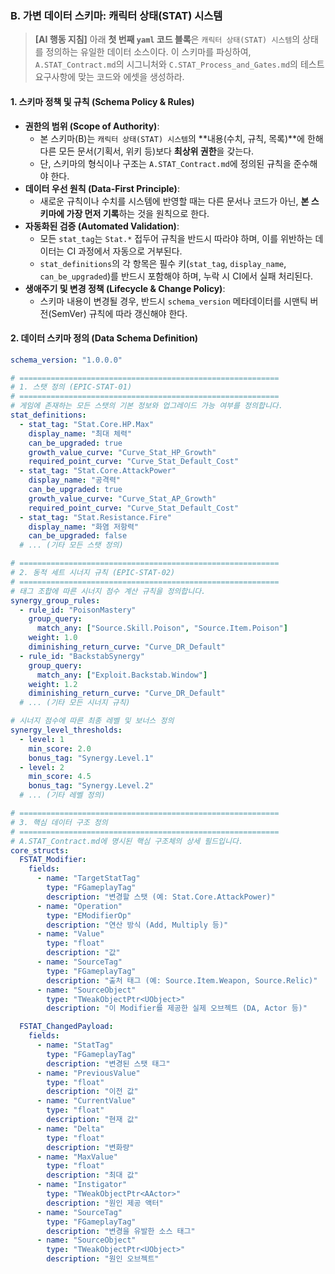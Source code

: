 ### **B. 가변 데이터 스키마: 캐릭터 상태(STAT) 시스템**

> **[AI 행동 지침]** 아래 **첫 번째 `yaml` 코드 블록**은 `캐릭터 상태(STAT) 시스템`의 상태를 정의하는 유일한 데이터 소스이다. 이 스키마를 파싱하여, `A.STAT_Contract.md`의 시그니처와 `C.STAT_Process_and_Gates.md`의 테스트 요구사항에 맞는 코드와 에셋을 생성하라.

#### **1. 스키마 정책 및 규칙 (Schema Policy & Rules)**
*   **권한의 범위 (Scope of Authority)**:
    *   본 스키마(B)는 `캐릭터 상태(STAT) 시스템`의 **내용(수치, 규칙, 목록)**에 한해 다른 모든 문서(기획서, 위키 등)보다 **최상위 권한**을 갖는다.
    *   단, 스키마의 형식이나 구조는 `A.STAT_Contract.md`에 정의된 규칙을 준수해야 한다.
*   **데이터 우선 원칙 (Data-First Principle)**:
    *   새로운 규칙이나 수치를 시스템에 반영할 때는 다른 문서나 코드가 아닌, **본 스키마에 가장 먼저 기록**하는 것을 원칙으로 한다.
*   **자동화된 검증 (Automated Validation)**:
    *   모든 `stat_tag`는 `Stat.*` 접두어 규칙을 반드시 따라야 하며, 이를 위반하는 데이터는 CI 과정에서 자동으로 거부된다.
    *   `stat_definitions`의 각 항목은 필수 키(`stat_tag`, `display_name`, `can_be_upgraded`)를 반드시 포함해야 하며, 누락 시 CI에서 실패 처리된다.
*   **생애주기 및 변경 정책 (Lifecycle & Change Policy)**:
    *   스키마 내용이 변경될 경우, 반드시 `schema_version` 메타데이터를 시맨틱 버전(SemVer) 규칙에 따라 갱신해야 한다.

#### **2. 데이터 스키마 정의 (Data Schema Definition)**
```yaml
schema_version: "1.0.0.0"

# ==========================================================
# 1. 스탯 정의 (EPIC-STAT-01)
# ==========================================================
# 게임에 존재하는 모든 스탯의 기본 정보와 업그레이드 가능 여부를 정의합니다.
stat_definitions:
  - stat_tag: "Stat.Core.HP.Max"
    display_name: "최대 체력"
    can_be_upgraded: true
    growth_value_curve: "Curve_Stat_HP_Growth"
    required_point_curve: "Curve_Stat_Default_Cost"
  - stat_tag: "Stat.Core.AttackPower"
    display_name: "공격력"
    can_be_upgraded: true
    growth_value_curve: "Curve_Stat_AP_Growth"
    required_point_curve: "Curve_Stat_Default_Cost"
  - stat_tag: "Stat.Resistance.Fire"
    display_name: "화염 저항력"
    can_be_upgraded: false
  # ... (기타 모든 스탯 정의)

# ==========================================================
# 2. 동적 세트 시너지 규칙 (EPIC-STAT-02)
# ==========================================================
# 태그 조합에 따른 시너지 점수 계산 규칙을 정의합니다.
synergy_group_rules:
  - rule_id: "PoisonMastery"
    group_query:
      match_any: ["Source.Skill.Poison", "Source.Item.Poison"]
    weight: 1.0
    diminishing_return_curve: "Curve_DR_Default"
  - rule_id: "BackstabSynergy"
    group_query:
      match_any: ["Exploit.Backstab.Window"]
    weight: 1.2
    diminishing_return_curve: "Curve_DR_Default"
  # ... (기타 모든 시너지 규칙)

# 시너지 점수에 따른 최종 레벨 및 보너스 정의
synergy_level_thresholds:
  - level: 1
    min_score: 2.0
    bonus_tag: "Synergy.Level.1"
  - level: 2
    min_score: 4.5
    bonus_tag: "Synergy.Level.2"
  # ... (기타 레벨 정의)

# ==========================================================
# 3. 핵심 데이터 구조 정의
# ==========================================================
# A.STAT_Contract.md에 명시된 핵심 구조체의 상세 필드입니다.
core_structs:
  FSTAT_Modifier:
    fields:
      - name: "TargetStatTag"
        type: "FGameplayTag"
        description: "변경할 스탯 (예: Stat.Core.AttackPower)"
      - name: "Operation"
        type: "EModifierOp"
        description: "연산 방식 (Add, Multiply 등)"
      - name: "Value"
        type: "float"
        description: "값"
      - name: "SourceTag"
        type: "FGameplayTag"
        description: "출처 태그 (예: Source.Item.Weapon, Source.Relic)"
      - name: "SourceObject"
        type: "TWeakObjectPtr<UObject>"
        description: "이 Modifier를 제공한 실제 오브젝트 (DA, Actor 등)"

  FSTAT_ChangedPayload:
    fields:
      - name: "StatTag"
        type: "FGameplayTag"
        description: "변경된 스탯 태그"
      - name: "PreviousValue"
        type: "float"
        description: "이전 값"
      - name: "CurrentValue"
        type: "float"
        description: "현재 값"
      - name: "Delta"
        type: "float"
        description: "변화량"
      - name: "MaxValue"
        type: "float"
        description: "최대 값"
      - name: "Instigator"
        type: "TWeakObjectPtr<AActor>"
        description: "원인 제공 액터"
      - name: "SourceTag"
        type: "FGameplayTag"
        description: "변경을 유발한 소스 태그"
      - name: "SourceObject"
        type: "TWeakObjectPtr<UObject>"
        description: "원인 오브젝트"
```